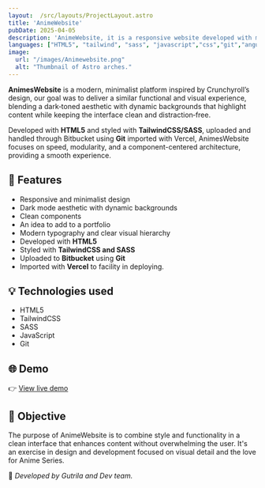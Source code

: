 ```yaml
---
layout:  /src/layouts/ProjectLayout.astro
title: 'AnimeWebsite'
pubDate: 2025-04-05
description: 'AnimeWebsite, it is a responsive website developed with my dev team.'
languages: ["HTML5", "tailwind", "sass", "javascript","css","git","angular"]
image:
  url: "/images/Animewebsite.png"
  alt: "Thumbnail of Astro arches."
--- 
```


**AnimesWebsite** is a modern, minimalist platform inspired by Crunchyroll’s design, our goal was to deliver a similar functional and visual experience, blending a dark‑toned aesthetic with dynamic backgrounds that highlight content while keeping the interface clean and distraction‑free.

Developed with **HTML5** and styled with **TailwindCSS/SASS**, uploaded and handled through Bitbucket using **Git** imported with Vercel, AnimesWebsite focuses on speed, modularity, and a component-centered architecture, providing a smooth experience.

## 🧩 Features

- Responsive and minimalist design
- Dark mode aesthetic with dynamic backgrounds
- Clean components
- An idea to add to a portfolio
- Modern typography and clear visual hierarchy
- Developed with **HTML5**
- Styled with **TailwindCSS and SASS**
- Uploaded to **Bitbucket** using **Git**
- Imported with **Vercel** to facility in deploying.

## 💡 Technologies used

- HTML5
- TailwindCSS
- SASS
- JavaScript
- Git


## 🌐 Demo

👉 [View live demo](https://animewebsite-egr351iys-daniel-tovars-projects-4129737d.vercel.app) 

## 🎯 Objective

The purpose of AnimeWebsite is to combine style and functionality in a clean interface that enhances content without overwhelming the user. It's an exercise in design and development focused on visual detail and the love for Anime Series.


🚀 *Developed by Gutrila and Dev team.*
